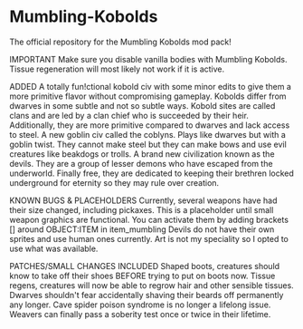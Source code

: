 # Mumbling-Kobolds
The official repository for the Mumbling Kobolds mod pack!



IMPORTANT
Make sure you disable vanilla bodies with Mumbling Kobolds. Tissue regeneration will most likely not work if it is active.

ADDED
A totally fun!ctional kobold civ with some minor edits to give them a more primitive flavor without compromising gameplay. Kobolds differ from dwarves in some subtle and not so subtle ways. Kobold sites are called clans and are led by a clan chief who is succeeded by their heir. Additionally, they are more primitive compared to dwarves and lack access to steel.
A new goblin civ called the coblyns. Plays like dwarves but with a goblin twist. They cannot make steel but they can make bows and use evil creatures like beakdogs or trolls.
A brand new civilization known as the devils. They are a group of lesser demons who have escaped from the underworld. Finally free, they are dedicated to keeping their brethren locked underground for eternity so they may rule over creation.

KNOWN BUGS & PLACEHOLDERS
Currently, several weapons have had their size changed, including pickaxes. This is a placeholder until small weapon graphics are functional. You can activate them by adding brackets [] around OBJECT:ITEM in item_mumbling
Devils do not have their own sprites and use human ones currently. Art is not my speciality so I opted to use what was available.

PATCHES/SMALL CHANGES INCLUDED
Shaped boots, creatures should know to take off their shoes BEFORE trying to put on boots now.
Tissue regens, creatures will now be able to regrow hair and other sensible tissues. Dwarves shouldn't fear accidentally shaving their beards off permanently any longer.
Cave spider poison syndrome is no longer a lifelong issue. Weavers can finally pass a soberity test once or twice in their lifetime.
